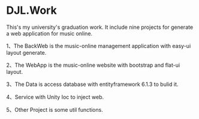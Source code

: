 # DJL.Work

This's my university's graduation work. It include nine projects for generate a web application for music online.

1、The BackWeb is the music-online management application with easy-ui layout generate.

2、The WebApp is the music-online website with bootstrap and flat-ui layout.

3、The Data is access database with entityframework 6.1.3 to bulid it.

4、Service with Unity Ioc to inject web.

5、Other Project is some util functions. 
 
